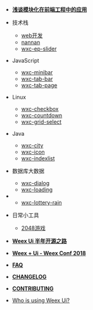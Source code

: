 - [**浅谈模块化在前端工程中的应用**](docs/with-weex-toolkit)
- 技术栈
    - [web开发](/slientdoc/web/html.md)
    - [nannan](/slientdoc/web/sys.md)
    - [wxc-ep-slider](packages/wxc-ep-slider/)

- JavaScript
    - [wxc-minibar](packages/wxc-minibar/)
    - [wxc-tab-bar](packages/wxc-tab-bar/)
    - [wxc-tab-page](packages/wxc-tab-page/)

- Linux
    - [wxc-checkbox](packages/wxc-checkbox/)
    - [wxc-countdown](packages/wxc-countdown/)
    - [wxc-grid-select](packages/wxc-grid-select/)

- Java
    - [wxc-city](packages/wxc-city/)
    - [wxc-icon](packages/wxc-icon/)
    - [wxc-indexlist](packages/wxc-indexlist/)
- 数据库大数据
    - [wxc-dialog](packages/wxc-dialog/)
    - [wxc-loading](packages/wxc-loading/)
- 
   - [wxc-lottery-rain](packages/wxc-lottery-rain/)

- 日常小工具
   - [2048游戏](packages/utils/)
- [**Weex Ui 半年开源之路**](docs/weex-ui-report)
- [**Weex + Ui - Weex Conf 2018**](docs/weex-ui-weex-conf-2018)
- [**FAQ**](docs/faq)
- [**CHANGELOG**](CHANGELOG)
- [**CONTRIBUTING**](CONTRIBUTING)
- [Who is using Weex Ui?](docs/who_use.md)